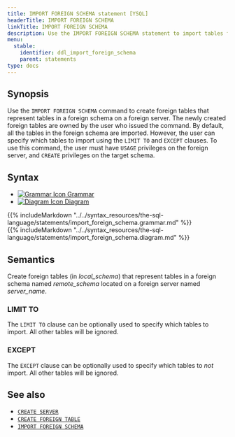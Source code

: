 ```yaml
---
title: IMPORT FOREIGN SCHEMA statement [YSQL]
headerTitle: IMPORT FOREIGN SCHEMA
linkTitle: IMPORT FOREIGN SCHEMA
description: Use the IMPORT FOREIGN SCHEMA statement to import tables from a foreign schema.
menu:
  stable:
    identifier: ddl_import_foreign_schema
    parent: statements
type: docs
---
```


## Synopsis

Use the `IMPORT FOREIGN SCHEMA`  command to create foreign tables that represent tables in a foreign schema on a foreign server. The newly created foreign tables are owned by the user who issued the command.
By default, all the tables in the foreign schema are imported. However, the user can specify which tables to import using the `LIMIT TO` and `EXCEPT` clauses.
To use this command, the user must have `USAGE` privileges on the foreign server, and `CREATE` privileges on the target schema.

## Syntax

<ul class="nav nav-tabs nav-tabs-yb">
  <li >
    <a href="#grammar" class="nav-link" id="grammar-tab" data-toggle="tab" role="tab" aria-controls="grammar" aria-selected="true">
      <img src="/icons/file-lines.svg" alt="Grammar Icon">
      Grammar
    </a>
  </li>
  <li>
    <a href="#diagram" class="nav-link active" id="diagram-tab" data-toggle="tab" role="tab" aria-controls="diagram" aria-selected="false">
      <img src="/icons/diagram.svg" alt="Diagram Icon">
      Diagram
    </a>
  </li>
</ul>

<div class="tab-content">
  <div id="grammar" class="tab-pane fade" role="tabpanel" aria-labelledby="grammar-tab">
  {{% includeMarkdown "../../syntax_resources/the-sql-language/statements/import_foreign_schema.grammar.md" %}}
  </div>
  <div id="diagram" class="tab-pane fade show active" role="tabpanel" aria-labelledby="diagram-tab">
  {{% includeMarkdown "../../syntax_resources/the-sql-language/statements/import_foreign_schema.diagram.md" %}}
  </div>
</div>

## Semantics

Create foreign tables (in *local_schema*) that represent tables in a foreign schema named *remote_schema* located on a foreign server named *server_name*.

### LIMIT TO
The `LIMIT TO` clause can be optionally used to specify which tables to import. All other tables will be ignored.

### EXCEPT
The `EXCEPT` clause can be optionally used to specify which tables to *not* import. All other tables will be ignored.


## See also

- [`CREATE SERVER`](../ddl_create_server)
- [`CREATE FOREIGN TABLE`](../ddl_create_foreign_table)
- [`IMPORT FOREIGN SCHEMA`](../ddl_import_foreign_schema)
